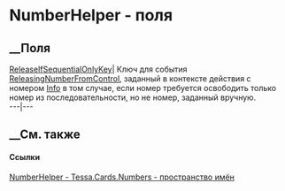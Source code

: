 # NumberHelper - поля
##  __Поля
[ReleaseIfSequentialOnlyKey](F_Tessa_Cards_Numbers_NumberHelper_ReleaseIfSequentialOnlyKey.htm)|
Ключ для события
[ReleasingNumberFromControl](F_Tessa_Cards_Numbers_NumberEventTypes_ReleasingNumberFromControl.htm),
заданный в контексте действия с номером
[Info](P_Tessa_Cards_Numbers_INumberContext_Info.htm) в том случае, если номер
требуется освободить только номер из последовательности, но не номер, заданный
вручную.  
---|---  
## __См. также
#### Ссылки
[NumberHelper - ](T_Tessa_Cards_Numbers_NumberHelper.htm)
[Tessa.Cards.Numbers - пространство имён](N_Tessa_Cards_Numbers.htm)
